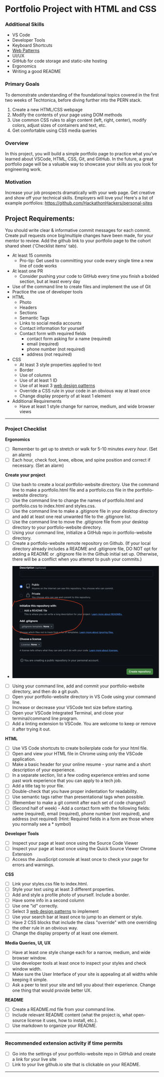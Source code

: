 # Portfolio Project with HTML and CSS

### Additional Skills

- VS Code
- Developer Tools
- Keyboard Shortcuts
- [Web Patterns](/electives/web-patterns.md)
- UI/UX
- GitHub for code storage and static-site hosting
- Ergonomics
- Writing a good README

### Primary Goals

To demonstrate understanding of the foundational topics covered in the first two weeks of Techtonica, before diving further into the PERN stack.

1. Create a new HTML/CSS webpage
2. Modify the contents of your page using DOM methods
3. Use common CSS rules to align content (left, right, center), modify colors, adjust sizes of containers and text, etc.
4. Get comfortable using CSS media queries

### Overview

In this project, you will build a simple portfolio page to practice what you've learned about VSCode, HTML, CSS, Git, and GitHub. In the future, a great portfolio page will be a valuable way to showcase your skills as you look for engineering work.

### Motivation

Increase your job prospects dramatically with your web page. Get creative and show off your technical skills. Employers will love you!
Here's a list of example portfolios: https://github.com/HackathonHackers/personal-sites

## Project Requirements:

You should write clear & informative commit messages for each commit. Create pull requests once big/multiple changes have been made, for your mentor to review. Add the github link to your portfolio page to the cohort shared sheet ('Checklist items' tab).

- At least 15 commits
  - Pro-tip: Get used to committing your code every single time a new line of code works
- At least one PR
  - Consider pushing your code to GitHub every time you finish a bolded section, but at least every day
- Use of the command line to create files and implement the use of Git
- Practice the use of developer tools
- HTML
  - Photo
  - Headers
  - Sections
  - Semantic Tags
  - Links to social media accounts
  - Contact information for yourself
  - Contact form with required fields
    - contact form asking for a name (required)
    - email (required)
    - phone number (not required)
    - address (not required)
- CSS
  - At least 3 style properties applied to text
  - Border
  - Use of columns
  - Use of at least 1 ID
  - Use of at least 3 [web design patterns](https://github.com/Techtonica/curriculum/edit/main/electives/web-patterns.md)
  - Override a CSS rule in your code in an obvious way at least once
  - Change display property of at least 1 element
- Additional Requirements
  - Have at least 1 style change for narrow, medium, and wide browser views

---

### Project Checklist

**Ergonomics**

- [ ] Remember to get up to stretch or walk for 5-10 minutes _every hour_. (Set an alarm)
- [ ] Each hour, check foot, knee, elbow, and spine position and correct if necessary. (Set an alarm)

**Create your project**

- [ ] Use bash to create a local portfolio-website directory. Use the command line to make a portfolio.html file and a portfolio.css file in the portfolio-website directory.
- [ ] Use the command line to change the names of portfolio.html and portfolio.css to index.html and styles.css.
- [ ] Use the command line to make a .gitignore file in your desktop directory and add at least one real unwanted file to the .gitignore list.
- [ ] Use the command line to move the .gitignore file from your desktop directory to your portfolio-website directory.
- [ ] Using your command line, initialize a GitHub repo in portfolio-website directory.
- [ ] Create a portfolio-website remote repository on Github. (If your local directory already includes a README and .gitignore file, DO NOT opt for adding a README or .gitignore file in the Github initial set up. Otherwise, there will be a conflict when you attempt to push your commits.)
- ![A screenshot displaying options when creating a new repository in Github](Create-repo-no-README-no-.gitignore.png)
- [ ] Using your command line, add and commit your portfolio-website directory, and then do a git push.
- [ ] Open your portfolio-website directory in VS Code using your command line.
- [ ] Increase or decrease your VSCode text size before starting.
- [ ] Open your VSCode Integrated Terminal, and close your terminal/command line program.
- [ ] Add a linting extension to VSCode. You are welcome to keep or remove it after trying it out.

**HTML**

- [ ] Use VS Code shortcuts to create boilerplate code for your html file.
- [ ] Open and view your HTML file in Chrome using only the VSCode application.
- [ ] Make a basic header for your online resume - your name and a short description of your experience.
- [ ] In a separate section, list a few coding experience entries and some past work experience that you can apply to a tech job.
- [ ] Add a title tag to your file.
- [ ] Double-check that you have proper indentation for readability.
- [ ] Use semantic tags rather than presentational tags when possible.
- [ ] (Remember to make a git commit after each set of code changes!)
- [ ] (Second half of week) - Add a contact form with the following fields: name (required), email (required), phone number (not required), and address (not required) (Hint: Required fields in a form are those where you normally see a \* symbol)

**Developer Tools**

- [ ] Inspect your page at least once using the Source Code Viewer
- [ ] Inspect your page at least once using the Quick Source Viewer Chrome Extension
- [ ] Access the JavaScript console at least once to check your page for errors and warnings.

**CSS**

- [ ] Link your styles.css file to index.html.
- [ ] Style your text using at least 3 different properties.
- [ ] Add and style a profile photo of yourself. Include a border.
- [ ] Have some info in a second column
- [ ] Use one "id" correctly.
- [ ] Select 3 [web design patterns](https://github.com/Techtonica/curriculum/edit/main/electives/web-patterns.md) to implement
- [ ] Use your search bar at least once to jump to an element or style.
- [ ] Have 2 CSS blocks that include the class "override" with one overriding the other rule in an obvious way.
- [ ] Change the display property of at least one element.

**Media Queries, UI, UX**

- [ ] Have at least one style change each for a narrow, medium, and wide browser window.
- [ ] Use developer tools at least once to inspect your styles and check window width.
- [ ] Make sure the User Interface of your site is appealing at all widths while keeping it simple.
- [ ] Ask a peer to test your site and tell you about their experience. Change one thing that would provide better UX.

**README**

- [ ] Create a README.md file from your command line.
- [ ] Include relevant README content (what the project is, what open-source license it uses, how to install, etc.).
- [ ] Use markdown to organize your README.

---

### Recommended extension activity if time permits

- [ ] Go into the settings of your portfolio-website repo in GitHub and create a link for your live site
- [ ] Link to your live github.io site that is clickable on your README.

---
